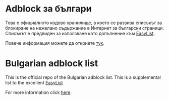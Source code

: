 # Adblock за българи
Това е официалното кодово хранилище, в което се развива списъкът за блокиране на нежелано съдържание в Интернет за български страници. Списъкът е предвиден за използване като допълнение към [EasyList](https://easylist.to).

Повече информация можете да откриете [тук](https://stanev.org/abp).

# Bulgarian adblock list
This is the official repo of the Bulgarian adblock list. This is a supplemental list to the excellent [EasyList](https://easylist.to)

For more information click [here](https://stanev.org/abp).